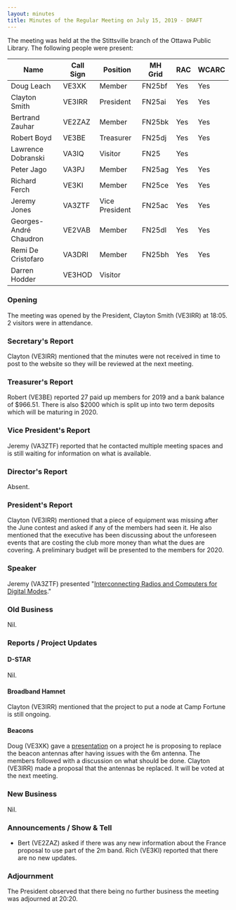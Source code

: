 ```yaml
---
layout: minutes
title: Minutes of the Regular Meeting on July 15, 2019 - DRAFT
---
```


The meeting was held at the the Stittsville branch of the Ottawa Public Library.
The following people were present:

| Name                   | Call Sign  | Position         | MH Grid | RAC | WCARC |
|------------------------|------------|------------------|---------|-----|-------|
| Doug Leach             | VE3XK      | Member           | FN25bf  | Yes | Yes   |
| Clayton Smith          | VE3IRR     | President        | FN25ai  | Yes | Yes   |
| Bertrand Zauhar        | VE2ZAZ     | Member           | FN25bk  | Yes | Yes   |
| Robert Boyd            | VE3BE      | Treasurer        | FN25dj  | Yes | Yes   |
| Lawrence Dobranski     | VA3IQ      | Visitor          | FN25    | Yes |       |
| Peter Jago             | VA3PJ      | Member           | FN25ag  | Yes | Yes   |
| Richard Ferch          | VE3KI      | Member           | FN25ce  | Yes | Yes   |
| Jeremy Jones           | VA3ZTF     | Vice President   | FN25ac  | Yes | Yes   |
| Georges-André Chaudron | VE2VAB     | Member           | FN25dl  | Yes | Yes   |
| Remi De Cristofaro     | VA3DRI     | Member           | FN25bh  | Yes | Yes   |
| Darren Hodder          | VE3HOD     | Visitor          |         |     |       |

### Opening

The meeting was opened by the President, Clayton Smith (VE3IRR) at 18:05.
2 visitors were in attendance.

### Secretary's Report

Clayton (VE3IRR) mentioned that the minutes were not received in time to post to the website so they will be reviewed at the next meeting.

### Treasurer's Report

Robert (VE3BE) reported 27 paid up members for 2019 and a bank balance of $966.51.
There is also $2000 which is split up into two term deposits which will be maturing in 2020.

### Vice President's Report

Jeremy (VA3ZTF) reported that he contacted multiple meeting spaces and is still waiting for information on what is available.

### Director's Report

Absent.

### President's Report

Clayton (VE3IRR) mentioned that a piece of equipment was missing after the June contest and asked if any of the members had seen it. He also mentioned that the executive has been discussing about the unforeseen events that are costing the club more money than what the dues are covering. A preliminary budget will be presented to the members for 2020.

### Speaker

Jeremy (VA3ZTF) presented "[Interconnecting Radios and Computers for Digital Modes](../presentations/va3ztf_connecting_radios_and_computers.pdf)."

### Old Business

Nil.

### Reports / Project Updates

#### D-STAR

Nil.

#### Broadband Hamnet

Clayton (VE3IRR) mentioned that the project to put a node at Camp Fortune is still ongoing.

#### Beacons

Doug (VE3XK) gave a [presentation](../presentations/ve3xk_beacon_antennas.pdf) on a project he is proposing to replace the beacon antennas after having issues with the 6m antenna.
The members followed with a discussion on what should be done.
Clayton (VE3IRR) made a proposal that the antennas be replaced. It will be voted at the next meeting.

### New Business

Nil.

### Announcements / Show & Tell

* Bert (VE2ZAZ) asked if there was any new information about the France proposal to use part of the 2m band. Rich (VE3KI) reported that there are no new updates.

### Adjournment

The President observed that there being no further business the meeting was
adjourned at 20:20.
